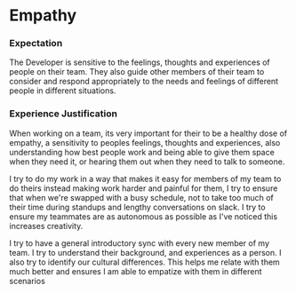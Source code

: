# Empathy

### Expectation
The Developer is sensitive to the feelings, thoughts and experiences of people on their team. They also guide other members of their team to consider and respond appropriately to the needs and feelings of different people in different situations.

### Experience Justification
When working on a team, its very important for their to be a healthy dose of empathy, a sensitivity to peoples feelings, thoughts and experiences, also understanding how best people work and being able to give them space when they need it, or hearing them out when they need to talk to someone.

I try to do my work in a way that makes it easy for members of my team to do theirs instead making work harder and painful for them, I try to ensure that when we're swapped with a busy schedule, not to take too much of their time during standups and lengthy conversations on slack. I try to ensure my teammates are as autonomous as possible as I've noticed this increases creativity.

I try to have a general introductory sync with every new member of my team. I try to understand their background, and experiences as a person. I also try to identify our cultural differences. This helps me relate with them much better and ensures I am able to empatize with them in different scenarios
